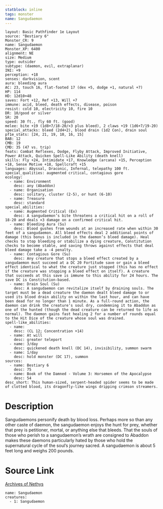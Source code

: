 ```yaml
---
statblock: inline
tags: monster
name: Sangudaemon
---
```

```statblock
layout: Basic Pathfinder 1e Layout
source: "Bestiary 6"
Monster_CR: 9
name: Sangudaemon
Monster_XP: 6400
alignment: NE
size: Medium
type: outsider
subtype: (daemon, evil, extraplanar)
INI: +9
perception: +18
senses: darkvision, scent
aura: bleeding aura
AC: 23, touch 16, flat-footed 17 (dex +5, dodge +1, natural +7)
HP: 114
HD: 12d10+48
saves: Fort +12, Ref +13, Will +7
immune: acid, bleed, death effects, disease, poison
resist: cold 10, electricity 10, fire 10
DR: 10/good or silver
SR: 20
speed: 30 ft., fly 60 ft. (good)
melee: bite +19 (1d8+7/18-20/×3 plus bleed), 2 claws +19 (1d6+7/19-20)
special_attacks: bleed (2d4+2), blood drain (1d2 Con), drain soul
pf1e_stats: [24, 21, 19, 10, 16, 15]
BAB: 12
CMB: 19
CMD: 35 (47 vs. trip)
feats: Combat Reflexes, Dodge, Flyby Attack, Improved Initiative, Power Attack, Quicken Spell-Like Ability (death knell)
skills: Fly +24, Intimidate +17, Knowledge (arcana) +15, Perception +18, Sense Motive +18, Spellcraft +15
languages: Abyssal, Draconic, Infernal, telepathy 100 ft.
special_qualities: augmented critical, contagious gore
ecology:
  - name: Environment
    desc: any (Abaddon)
  - name: Organisation
    desc: solitary, cluster (2-5), or hunt (6-10)
  - name: Treasure
    desc: standard
special_abilities:
  - name: Augmented Critical (Ex)
    desc: A sangudaemon’s bite threatens a critical hit on a roll of 18-20 and deals ×3 damage on a confirmed critical hit.
  - name: Bleeding Aura (Su)
    desc: Blood gushes from wounds at an increased rate when within 30 feet of a sangudaemon. All bleed effects deal 2 additional points of damage (this bonus is included in the daemon’s bleed damage). Heal checks to stop bleeding or stabilize a dying creature, Constitution checks to become stable, and saving throws against effects that deal bleed damage take a -4 penalty.
  - name: Contagious Gore (Su)
    desc: Any creature that stops a bleed effect created by a sangudaemon must succeed at a DC 20 Fortitude save or gain a bleed effect identical to what the creature just stopped (this has no effect if the creature was stopping a bleed effect on itself). A creature that succeeds at this save is immune to this ability for 24 hours. The save DC is Constitution-based.
  - name: Drain Soul (Su)
    desc: A sangudaemon can revitalize itself by draining souls. The target must be a dead creature the daemon dealt bleed damage to or used its blood drain ability on within the last hour, and can have been dead for no longer than 1 minute. As a full-round action, the daemon can drink the creature’s soul dry, condemning it to Abaddon as one of the hunted (though the dead creature can be returned to life as normal). The daemon gains fast healing 2 for a number of rounds equal to the Hit Dice of the creature whose soul was drained.
spell-like_abilities:
  - name:
    desc: (CL 12; Concentration +14)
  - name: At will
    desc: greater teleport
  - name: 3/day
    desc: quickened death knell (DC 14), invisibility, summon swarm
  - name: 1/day
    desc: hold monster (DC 17), summon
sources:
  - name: Bestiary 6
    desc: 75
  - name: Book of the Damned - Volume 3: Horsemen of the Apocalypse
    desc: 54
desc_short: This human-sized, serpent-headed spider seems to be made of clotted blood, its dragonfly-like wings dripping crimson streamers.
```
# Description
Sangudaemons personify death by blood loss. Perhaps more so than any other caste of daemon, the sangudaemon enjoys the hunt for prey, whether that prey is petitioner, mortal, or anything else that bleeds. That the souls of those who perish to a sangudaemon’s wrath are consigned to Abaddon makes these daemons particularly hated by those who hold the supernatural cycle of the soul’s journey sacred. A sangudaemon is about 5 feet long and weighs 200 pounds.
# Source Link
[Archives of Nethys](https://aonprd.com/MonsterDisplay.aspx?ItemName=Sangudaemon)
```encounter-table
name: Sangudaemon
creatures:
  - 1: Sangudaemon
```
